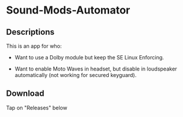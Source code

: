 # Sound-Mods-Automator

## Descriptions
This is an app for who:

- Want to use a Dolby module but keep the SE Linux Enforcing.

- Want to enable Moto Waves in headset, but disable in loudspeaker automatically (not working for secured keyguard).

## Download
Tap on "Releases" below
